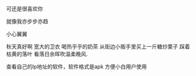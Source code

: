 可还是很喜欢你

就像我亦步步亦趋

小心翼翼

秋天真好啊 宽大的卫衣 喝热乎乎的奶茶 从街边小贩手里买上一斤糖炒栗子 踩着枯黄的落叶 看落日余晖吹温柔晚风.

查看自己的lp地址的软件，软件格式是apk
方便小白用户使用
